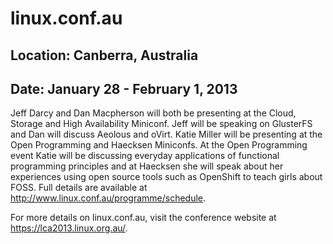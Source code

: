 # linux.conf.au
## Location: Canberra, Australia
## Date: January 28 - February 1, 2013

Jeff Darcy and Dan Macpherson will both be presenting at the Cloud, Storage and High Availability Miniconf. Jeff will be speaking on GlusterFS and Dan will discuss Aeolous and oVirt. Katie Miller will be presenting at the Open Programming and Haecksen Miniconfs. At the Open Programming event Katie will be discussing everyday applications of functional programming principles and at Haecksen she will speak about her experiences using open source tools such as OpenShift to teach girls about FOSS. Full details are available at http://www.linux.conf.au/programme/schedule.

For more details on linux.conf.au, visit the conference website at <https://lca2013.linux.org.au/>.
